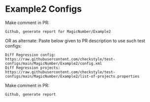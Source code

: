 # Example2 Configs
Make comment in PR:
```
Github, generate report for MagicNumber/Example2
```
OR as alternate:
Paste below given to PR description to use such test configs:
```
Diff Regression config: https://raw.githubusercontent.com/checkstyle/test-configs/main/MagicNumber/Example2/config.xml
Diff Regression projects: https://raw.githubusercontent.com/checkstyle/test-configs/main/MagicNumber/Example2/list-of-projects.properties
```
Make comment in PR:
```
Github, generate report
```
